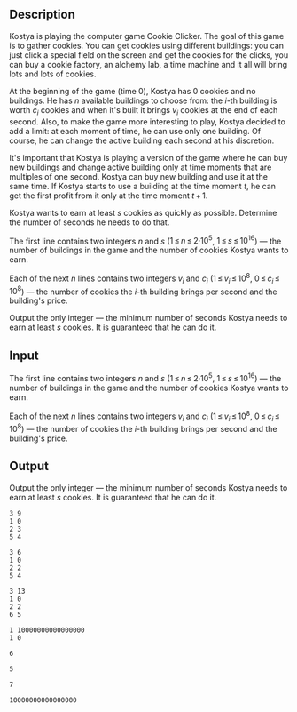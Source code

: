## Description

<div><p>Kostya is playing the computer game Cookie Clicker. The goal of this game is to gather cookies. You can get cookies using different <span class="tex-font-style-it">buildings</span>: you can just click a special field on the screen and get the cookies for the clicks, you can buy a cookie factory, an alchemy lab, a time machine and it all will bring lots and lots of cookies.</p><p>At the beginning of the game (time 0), Kostya has 0 cookies and no buildings. He has <span class="tex-span"><i>n</i></span> available buildings to choose from: the <span class="tex-span"><i>i</i></span>-th building is worth <span class="tex-span"><i>c</i><sub class="lower-index"><i>i</i></sub></span> cookies and when it's built it brings <span class="tex-span"><i>v</i><sub class="lower-index"><i>i</i></sub></span> cookies at the end of each second. Also, to make the game more interesting to play, Kostya decided to add a limit: at each moment of time, he can use only one building. Of course, he can change the active building each second at his discretion.</p><p>It's important that Kostya is playing a version of the game where he can buy new buildings and change active building only at time moments that are multiples of one second. Kostya can buy new building and use it at the same time. If Kostya starts to use a building at the time moment <span class="tex-span"><i>t</i></span>, he can get the first profit from it only at the time moment <span class="tex-span"><i>t</i> + 1</span>.</p><p>Kostya wants to earn at least <span class="tex-span"><i>s</i></span> cookies as quickly as possible. Determine the number of seconds he needs to do that.</p></div><div class="input-specification"><p>The first line contains two integers <span class="tex-span"><i>n</i></span> and <span class="tex-span"><i>s</i></span> (<span class="tex-span">1 ≤ <i>n</i> ≤ 2·10<sup class="upper-index">5</sup></span>, <span class="tex-span">1 ≤ <i>s</i> ≤ 10<sup class="upper-index">16</sup></span>)&nbsp;— the number of buildings in the game and the number of cookies Kostya wants to earn.</p><p>Each of the next <span class="tex-span"><i>n</i></span> lines contains two integers <span class="tex-span"><i>v</i><sub class="lower-index"><i>i</i></sub></span> and <span class="tex-span"><i>c</i><sub class="lower-index"><i>i</i></sub></span> (<span class="tex-span">1 ≤ <i>v</i><sub class="lower-index"><i>i</i></sub> ≤ 10<sup class="upper-index">8</sup></span>, <span class="tex-span">0 ≤ <i>c</i><sub class="lower-index"><i>i</i></sub> ≤ 10<sup class="upper-index">8</sup></span>)&nbsp;— the number of cookies the <span class="tex-span"><i>i</i></span>-th building brings per second and the building's price.</p></div><div class="output-specification"><p>Output the only integer&nbsp;— the minimum number of seconds Kostya needs to earn at least <span class="tex-span"><i>s</i></span> cookies. It is guaranteed that he can do it.</p></div>

## Input

<p>The first line contains two integers <span class="tex-span"><i>n</i></span> and <span class="tex-span"><i>s</i></span> (<span class="tex-span">1 ≤ <i>n</i> ≤ 2·10<sup class="upper-index">5</sup></span>, <span class="tex-span">1 ≤ <i>s</i> ≤ 10<sup class="upper-index">16</sup></span>)&nbsp;— the number of buildings in the game and the number of cookies Kostya wants to earn.</p><p>Each of the next <span class="tex-span"><i>n</i></span> lines contains two integers <span class="tex-span"><i>v</i><sub class="lower-index"><i>i</i></sub></span> and <span class="tex-span"><i>c</i><sub class="lower-index"><i>i</i></sub></span> (<span class="tex-span">1 ≤ <i>v</i><sub class="lower-index"><i>i</i></sub> ≤ 10<sup class="upper-index">8</sup></span>, <span class="tex-span">0 ≤ <i>c</i><sub class="lower-index"><i>i</i></sub> ≤ 10<sup class="upper-index">8</sup></span>)&nbsp;— the number of cookies the <span class="tex-span"><i>i</i></span>-th building brings per second and the building's price.</p>

## Output

<p>Output the only integer&nbsp;— the minimum number of seconds Kostya needs to earn at least <span class="tex-span"><i>s</i></span> cookies. It is guaranteed that he can do it.</p>





```input1
3 9
1 0
2 3
5 4

```




```input2
3 6
1 0
2 2
5 4

```




```input3
3 13
1 0
2 2
6 5

```




```input4
1 10000000000000000
1 0

```




```output1
6

```




```output2
5

```




```output3
7

```




```output4
10000000000000000

```


